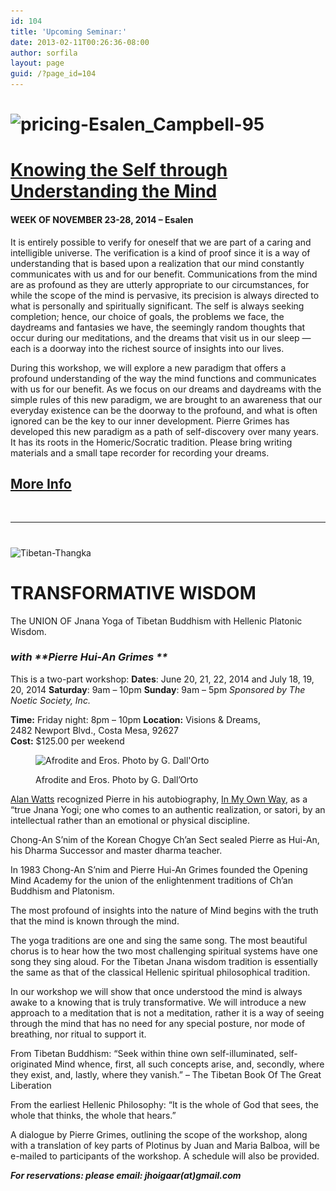 ```yaml
---
id: 104
title: 'Upcoming Seminar:'
date: 2013-02-11T00:26:36-08:00
author: sorfila
layout: page
guid: /?page_id=104
---
```

# <img class="alignnone size-large wp-image-787" src="/assets/images/wp-content/uploads/2013/02/pricing-Esalen_Campbell-95-940x626.jpg" alt="pricing-Esalen_Campbell-95" width="850" height="566" srcset="/assets/images/wp-content/uploads/2013/02/pricing-Esalen_Campbell-95-940x626.jpg 940w, /wp-content/uploads/2013/02/pricing-Esalen_Campbell-95-450x300.jpg 450w, /wp-content/uploads/2013/02/pricing-Esalen_Campbell-95.jpg 1500w" sizes="(max-width: 850px) 100vw, 850px" />

# <a href="http://www.esalen.org/workshop/week-november-23-28/knowing-self-through-understanding-mind" target="_blank">Knowing the Self through Understanding the Mind</a>

#### WEEK OF NOVEMBER 23-28, 2014 &#8211; Esalen

It is entirely possible to verify for oneself that we are part of a caring and intelligible universe. The verification is a kind of proof since it is a way of understanding that is based upon a realization that our mind constantly communicates with us and for our benefit. Communications from the mind are as profound as they are utterly appropriate to our circumstances, for while the scope of the mind is pervasive, its precision is always directed to what is personally and spiritually significant. The self is always seeking completion; hence, our choice of goals, the problems we face, the daydreams and fantasies we have, the seemingly random thoughts that occur during our meditations, and the dreams that visit us in our sleep — each is a doorway into the richest source of insights into our lives.

During this workshop, we will explore a new paradigm that offers a profound understanding of the way the mind functions and communicates with us for our benefit. As we focus on our dreams and daydreams with the simple rules of this new paradigm, we are brought to an awareness that our everyday existence can be the doorway to the profound, and what is often ignored can be the key to our inner development. Pierre Grimes has developed this new paradigm as a path of self-discovery over many years. It has its roots in the Homeric/Socratic tradition. Please bring writing materials and a small tape recorder for recording your dreams.

## <a title="Link to Esalen" href="http://www.esalen.org/workshop/week-november-23-28/knowing-self-through-understanding-mind" target="_blank">More Info</a>

&nbsp;

* * *

#

#

<img class="alignnone  wp-image-631" src="/assets/images/wp-content/uploads/2013/02/742px-Tibetan_Thangka_anonymous_private_collection.jpg" alt="Tibetan-Thangka" width="445" height="614" srcset="/assets/images/wp-content/uploads/2013/02/742px-Tibetan_Thangka_anonymous_private_collection.jpg 742w, /wp-content/uploads/2013/02/742px-Tibetan_Thangka_anonymous_private_collection-217x300.jpg 217w" sizes="(max-width: 445px) 100vw, 445px" />

# TRANSFORMATIVE WISDOM

The UNION OF Jnana Yoga of Tibetan Buddhism with Hellenic Platonic Wisdom.

### _with **Pierre Hui-An Grimes **_

This is a two-part workshop:
**Dates**: June 20, 21, 22, 2014 and July 18, 19, 20, 2014
**Saturday**: 9am – 10pm
**Sunday**: 9am – 5pm
_Sponsored by The Noetic Society, Inc._

**Time:** Friday night: 8pm – 10pm
**Location:** Visions & Dreams,  
2482 Newport Blvd., Costa Mesa, 92627  
**Cost:** $125.00 per weekend<figure id="attachment_580" aria-describedby="caption-attachment-580" style="width: 450px" class="wp-caption alignnone">

<img class="size-full wp-image-580" src="/assets/images/wp-content/uploads/2013/10/450px-DSC00253_-_Afrodite_ed_Eros_-_Scultura_tardo-ellenistica_-_Foto_G._DallOrto.jpg" alt="Afrodite and Eros. Photo by G. Dall'Orto" width="450" height="600" srcset="/assets/images/wp-content/uploads/2013/10/450px-DSC00253_-_Afrodite_ed_Eros_-_Scultura_tardo-ellenistica_-_Foto_G._DallOrto.jpg 450w, /wp-content/uploads/2013/10/450px-DSC00253_-_Afrodite_ed_Eros_-_Scultura_tardo-ellenistica_-_Foto_G._DallOrto-225x300.jpg 225w" sizes="(max-width: 450px) 100vw, 450px" /> <figcaption id="caption-attachment-580" class="wp-caption-text">Afrodite and Eros. Photo by G. Dall&#8217;Orto</figcaption></figure>

<a href="http://en.wikipedia.org/wiki/Alan_Watts" target="_blank">Alan Watts</a> recognized Pierre in his autobiography, <a href="http://www.amazon.com/In-My-Own-Way-Autobiography/dp/1577315847" target="_blank">In My Own Way</a>, as a “true Jnana Yogi; one who comes to an authentic realization, or satori, by an intellectual rather than an emotional or physical discipline.

Chong-An S’nim of the Korean Chogye Ch’an Sect sealed Pierre as Hui-An, his Dharma Successor and master dharma teacher.

In 1983 Chong-An S’nim and Pierre Hui-An Grimes founded the Opening Mind Academy for the union of the enlightenment traditions of Ch’an Buddhism and Platonism.

The most profound of insights into the nature of Mind begins with the truth that the mind is known through the mind.

The yoga traditions are one and sing the same song. The most beautiful chorus is to hear how the two most challenging spiritual systems have one song they sing aloud. For the Tibetan Jnana wisdom tradition is essentially the same as that of the classical Hellenic spiritual philosophical tradition.

In our workshop we will show that once understood the mind is always awake to a knowing that is truly transformative. We will introduce a new approach to a meditation that is not a meditation, rather it is a way of seeing through the mind that has no need for any special posture, nor mode of breathing, nor ritual to support it.

From Tibetan Buddhism: “Seek within thine own self-illuminated, self-originated Mind whence, first, all such concepts arise, and, secondly, where they exist, and, lastly, where they vanish.” &#8211; The Tibetan Book Of The Great Liberation

From the earliest Hellenic Philosophy: “It is the whole of God that sees, the whole that thinks, the whole that hears.”

A dialogue by Pierre Grimes, outlining the scope of the workshop, along with a translation of key parts of Plotinus by Juan and Maria Balboa, will be e-mailed to participants of the workshop. A schedule will also be provided.

**_For reservations: please email: jhoigaar(at)gmail.com_**

&nbsp;

